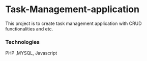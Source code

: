 # Task-Management-application
This project is to create task management application with CRUD functionalities and etc.

### Technologies
PHP ,MYSQL, Javascript
